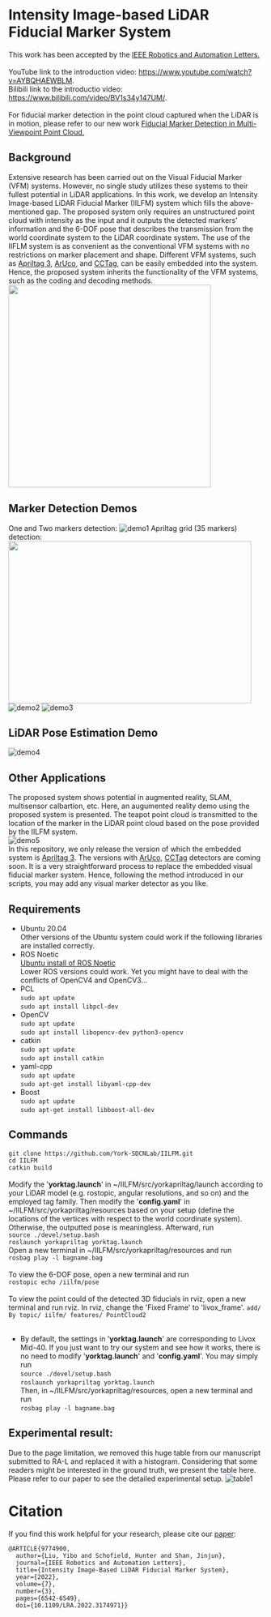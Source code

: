 # Intensity Image-based LiDAR Fiducial Marker System
This work has been accepted by the [IEEE Robotics and Automation Letters.](https://ieeexplore.ieee.org/document/9774900) <br>
<br>
YouTube link to the introduction video: https://www.youtube.com/watch?v=AYBQHAEWBLM. <br>
Bilibili link to the introductio video: https://www.bilibili.com/video/BV1s34y147UM/. <br>
<br>
For fiducial marker detection in the point cloud captured when the LiDAR is in motion, please refer to our new work [Fiducial Marker Detection in Multi-Viewpoint Point Cloud.](https://github.com/York-SDCNLab/Marker-Detection-General)<br>
## Background
Extensive research has been carried out on the Visual Fiducial Marker (VFM) systems. However, no single study utilizes these systems to their fullest potential in LiDAR applications. In this work, we develop an Intensity Image-based LiDAR Fiducial Marker (IILFM) system which fills the above-mentioned gap. The proposed system only requires an unstructured point cloud with intensity as the input and it outputs the detected markers' information and the 6-DOF pose that describes the transmission from the world coordinate system to the LiDAR coordinate system. The use of the IIFLM system is as convenient as the conventional VFM systems with no restrictions on marker placement and shape. Different VFM systems, such as [Apriltag 3](https://github.com/AprilRobotics/apriltag), [ArUco](https://docs.opencv.org/3.4/d5/dae/tutorial_aruco_detection.html), and [CCTag](https://cctag.readthedocs.io/en/latest/), can be easily embedded into the system. Hence, the proposed system inherits the functionality of the VFM systems, such as the coding and decoding methods.<br>
<img width="400" height="400" src="https://user-images.githubusercontent.com/58899542/151822834-e7758e70-849f-483d-b2fd-df93b1fe0aa5.png"/> <br>
## Marker Detection Demos
One and Two markers detection:
![demo1](https://user-images.githubusercontent.com/58899542/151841293-f2f4f2d0-f5ba-427e-b5e7-ff6106e4a8d0.gif)
Apriltag grid (35 markers) detection:<br>
<img width="480" height="320" src="https://user-images.githubusercontent.com/58899542/152581823-ca10f8db-8d3e-4025-91e9-eb111489b911.jpeg"/> <br>
![demo2](https://user-images.githubusercontent.com/58899542/152580373-71096105-8b6a-47ba-a852-767922dcf39a.gif)
![demo3](https://user-images.githubusercontent.com/58899542/152580126-5306eb2e-7899-494a-a7bd-bb0f43427daa.gif)
## LiDAR Pose Estimation Demo
![demo4](https://user-images.githubusercontent.com/58899542/152581365-ff25f9c3-3fd2-4a1d-9525-2383717266b3.gif)

## Other Applications
The proposed system shows potential in augmented reality, SLAM, multisensor calbartion, etc. Here, an augumented reality demo using the proposed system is presented. The teapot point cloud is transmitted to the location of the marker in the LiDAR point cloud based on the pose provided by the IILFM system. <br>
![demo5](https://user-images.githubusercontent.com/58899542/152583787-add4a9f2-59c6-4e15-a112-f1d2ad10324e.gif) <br>
In this repository, we only release the version of which the embedded system is [Apriltag 3](https://github.com/AprilRobotics/apriltag). The versions with [ArUco](https://docs.opencv.org/3.4/d5/dae/tutorial_aruco_detection.html), [CCTag](https://cctag.readthedocs.io/en/latest/) detectors are coming soon. It is a very straightforward process to replace the embedded visual fiducial marker system. Hence, following the method introduced in our scripts, you may add any visual marker detector as you like.



## Requirements
* Ubuntu 20.04 <br>
Other versions of the Ubuntu system could work if the following libraries are installed correctly.<br>
* ROS Noetic <br>
[Ubuntu install of ROS Noetic](http://wiki.ros.org/noetic/Installation/Ubuntu)<br>
Lower ROS versions could work. Yet you might have to deal with the conflicts of OpenCV4 and OpenCV3...
* PCL <br>
``sudo apt update``<br>
``sudo apt install libpcl-dev``<br>
* OpenCV <br>
``sudo apt update``<br>
``sudo apt install libopencv-dev python3-opencv``<br>
* catkin<br>
``sudo apt update``<br>
``sudo apt install catkin``<br>
* yaml-cpp <br>
``sudo apt update``<br>
``sudo apt-get install libyaml-cpp-dev``<br>
* Boost <br>
``sudo apt update``<br>
``sudo apt-get install libboost-all-dev``

## Commands
```git clone https://github.com/York-SDCNLab/IILFM.git```<br>
```cd IILFM```<br>
```catkin build```<br>
<br>
Modify the '**yorktag.launch**' in ~/IILFM/src/yorkapriltag/launch according to your LiDAR model (e.g. rostopic, angular resolutions, and so on) and the employed tag family. Then modify the '**config.yaml**' in ~/IILFM/src/yorkapriltag/resources based on your setup (define the locations of the vertices with respect to the world coordinate system). Otherwise, the outputted pose is meaningless. Afterward, run <br>
```source ./devel/setup.bash```<br>
```roslaunch yorkapriltag yorktag.launch```<br>
Open a new terminal in ~/IILFM/src/yorkapriltag/resources and run <br>
```rosbag play -l bagname.bag```<br>
<br>
To view the 6-DOF pose, open a new terminal and run<br>
``rostopic echo /iilfm/pose`` <br>
<br>
To view the point could of the detected 3D fiducials in rviz, open a new terminal and run rviz. In rviz, change the 'Fixed Frame' to 'livox_frame'. ``add/ By topic/ iilfm/ features/ PointCloud2``<br>
<br>
* By default, the settings in '**yorktag.launch**' are corresponding to Livox Mid-40. If you just want to try our system and see how it works, there is no need to modify '**yorktag.launch**' and '**config.yaml**'. You may simply run <br>
```source ./devel/setup.bash```<br>
```roslaunch yorkapriltag yorktag.launch```<br>
Then, in ~/IILFM/src/yorkapriltag/resources, open a new terminal and run <br>
```rosbag play -l bagname.bag```<br>

## Experimental result:
Due to the page limitation, we removed this huge table from our manuscript submitted to RA-L and replaced it with a histogram. Considering that some readers might be interested in the ground truth, we present the table here. Please refer to our paper to see the detailed experimental setup.
![table1](https://user-images.githubusercontent.com/58899542/162066700-d5afbac9-aa5e-49b9-a4d6-648e8bb8956c.png)

# Citation
If you find this work helpful for your research, please cite our [paper](https://ieeexplore.ieee.org/document/9774900):
```
@ARTICLE{9774900,
  author={Liu, Yibo and Schofield, Hunter and Shan, Jinjun},
  journal={IEEE Robotics and Automation Letters}, 
  title={Intensity Image-Based LiDAR Fiducial Marker System}, 
  year={2022},
  volume={7},
  number={3},
  pages={6542-6549},
  doi={10.1109/LRA.2022.3174971}}
```

